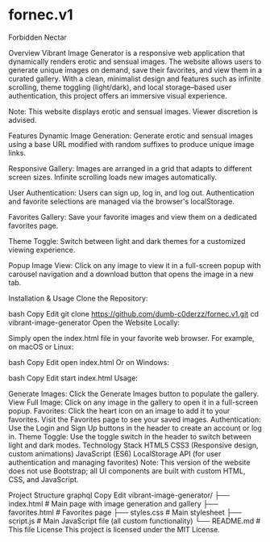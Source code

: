 # fornec.v1

Forbidden Nectar

Overview
Vibrant Image Generator is a responsive web application that dynamically renders erotic and sensual images. The website allows users to generate unique images on demand, save their favorites, and view them in a curated gallery. With a clean, minimalist design and features such as infinite scrolling, theme toggling (light/dark), and local storage–based user authentication, this project offers an immersive visual experience.

Note: This website displays erotic and sensual images. Viewer discretion is advised.

Features
Dynamic Image Generation:
Generate erotic and sensual images using a base URL modified with random suffixes to produce unique image links.

Responsive Gallery:
Images are arranged in a grid that adapts to different screen sizes. Infinite scrolling loads new images automatically.

User Authentication:
Users can sign up, log in, and log out. Authentication and favorite selections are managed via the browser's localStorage.

Favorites Gallery:
Save your favorite images and view them on a dedicated favorites page.

Theme Toggle:
Switch between light and dark themes for a customized viewing experience.

Popup Image View:
Click on any image to view it in a full-screen popup with carousel navigation and a download button that opens the image in a new tab.

Installation & Usage
Clone the Repository:

bash
Copy
Edit
git clone https://github.com/dumb-c0derzz/fornec.v1.git
cd vibrant-image-generator
Open the Website Locally:

Simply open the index.html file in your favorite web browser. For example, on macOS or Linux:

bash
Copy
Edit
open index.html
Or on Windows:

bash
Copy
Edit
start index.html
Usage:

Generate Images: Click the Generate Images button to populate the gallery.
View Full Image: Click on any image in the gallery to open it in a full-screen popup.
Favorites: Click the heart icon on an image to add it to your favorites. Visit the Favorites page to see your saved images.
Authentication: Use the Login and Sign Up buttons in the header to create an account or log in.
Theme Toggle: Use the toggle switch in the header to switch between light and dark modes.
Technology Stack
HTML5
CSS3 (Responsive design, custom animations)
JavaScript (ES6)
LocalStorage API (for user authentication and managing favorites)
Note: This version of the website does not use Bootstrap; all UI components are built with custom HTML, CSS, and JavaScript.

Project Structure
graphql
Copy
Edit
vibrant-image-generator/
├── index.html          # Main page with image generation and gallery
├── favorites.html      # Favorites page
├── styles.css          # Main stylesheet
├── script.js           # Main JavaScript file (all custom functionality)
└── README.md           # This file
License
This project is licensed under the MIT License.
